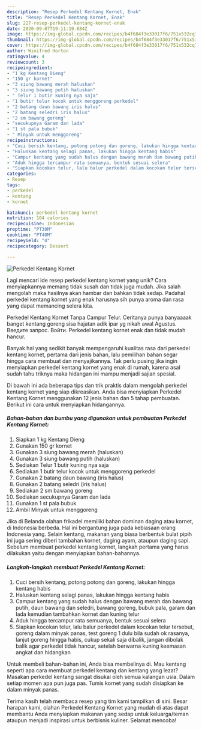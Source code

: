 ```yaml
---
description: "Resep Perkedel Kentang Kornet, Enak"
title: "Resep Perkedel Kentang Kornet, Enak"
slug: 227-resep-perkedel-kentang-kornet-enak
date: 2020-09-07T19:11:19.684Z
image: https://img-global.cpcdn.com/recipes/b4f684f3e33017f6/751x532cq70/perkedel-kentang-kornet-foto-resep-utama.jpg
thumbnail: https://img-global.cpcdn.com/recipes/b4f684f3e33017f6/751x532cq70/perkedel-kentang-kornet-foto-resep-utama.jpg
cover: https://img-global.cpcdn.com/recipes/b4f684f3e33017f6/751x532cq70/perkedel-kentang-kornet-foto-resep-utama.jpg
author: Winifred Horton
ratingvalue: 4
reviewcount: 3
recipeingredient:
- "1 kg Kentang Dieng"
- "150 gr kornet"
- "3 siung bawang merah haluskan"
- "3 siung bawang putih haluskan"
- " Telur 1 butir kuning nya saja"
- "1 butir telur kocok untuk menggoreng perkedel"
- "2 batang daun bawang iris halus"
- "2 batang seledri iris halus"
- "2 sm bawang goreng"
- "secukupnya Garam dan lada"
- "1 st pala bubuk"
- " Minyak untuk menggoreng"
recipeinstructions:
- "Cuci bersih kentang, potong potong dan goreng, lakukan hingga kentang habis"
- "Haluskan kentang selagi panas, lakukan hingga kentang habis"
- "Campur kentang yang sudah halus dengan bawang merah dan bawang putih, daun bawang dan seledri, bawang goreng, bubuk pala, garam dan lada kemudian tambahkan kornet dan kuning telur"
- "Aduk hingga tercampur rata semuanya, bentuk sesuai selera"
- "Siapkan kocokan telur, lalu balur perkedel dalam kocokan telur tersebut, goreng dalam minyak panas, test goreng 1 dulu bila sudah ok rasanya, lanjut goreng hingga habis, cukup sekali saja dibalik, jangan dibolak balik agar perkedel tidak hancur, setelah berwarna kuning keemasan angkat dan hidangkan"
categories:
- Resep
tags:
- perkedel
- kentang
- kornet

katakunci: perkedel kentang kornet 
nutrition: 104 calories
recipecuisine: Indonesian
preptime: "PT30M"
cooktime: "PT40M"
recipeyield: "4"
recipecategory: Dessert

---
```



![Perkedel Kentang Kornet](https://img-global.cpcdn.com/recipes/b4f684f3e33017f6/751x532cq70/perkedel-kentang-kornet-foto-resep-utama.jpg)

Lagi mencari ide resep perkedel kentang kornet yang unik? Cara menyiapkannya memang tidak susah dan tidak juga mudah. Jika salah mengolah maka hasilnya akan hambar dan bahkan tidak sedap. Padahal perkedel kentang kornet yang enak harusnya sih punya aroma dan rasa yang dapat memancing selera kita.

Perkedel Kentang Kornet Tanpa Campur Telur. Ceritanya punya banyaaaak banget kentang goreng sisa hajatan adik ipar yg nikah awal Agustus. Введите запрос. Войти. Perkedel kentang kornet enak dan tidak mudah hancur.

Banyak hal yang sedikit banyak mempengaruhi kualitas rasa dari perkedel kentang kornet, pertama dari jenis bahan, lalu pemilihan bahan segar hingga cara membuat dan menyajikannya. Tak perlu pusing jika ingin menyiapkan perkedel kentang kornet yang enak di rumah, karena asal sudah tahu triknya maka hidangan ini mampu menjadi sajian spesial.


Di bawah ini ada beberapa tips dan trik praktis dalam mengolah perkedel kentang kornet yang siap dikreasikan. Anda bisa menyiapkan Perkedel Kentang Kornet menggunakan 12 jenis bahan dan 5 tahap pembuatan. Berikut ini cara untuk menyiapkan hidangannya.

<!--inarticleads1-->

##### Bahan-bahan dan bumbu yang digunakan untuk pembuatan Perkedel Kentang Kornet:

1. Siapkan 1 kg Kentang Dieng
1. Gunakan 150 gr kornet
1. Gunakan 3 siung bawang merah (haluskan)
1. Gunakan 3 siung bawang putih (haluskan)
1. Sediakan  Telur 1 butir kuning nya saja
1. Sediakan 1 butir telur kocok untuk menggoreng perkedel
1. Gunakan 2 batang daun bawang (iris halus)
1. Gunakan 2 batang seledri (iris halus)
1. Sediakan 2 sm bawang goreng
1. Sediakan secukupnya Garam dan lada
1. Gunakan 1 st pala bubuk
1. Ambil  Minyak untuk menggoreng


Jika di Belanda olahan frikadel memiliki bahan dominan daging atau kornet, di Indonesia berbeda. Hal ini bergantung juga pada kebiasaan orang Indonesia yang. Selain kentang, makanan yang biasa berbentuk bulat pipih ini juga sering diberi tambahan kornet, daging ayam, ataupun daging sapi. Sebelum membuat perkedel kentang kornet, langkah pertama yang harus dilakukan yaitu dengan menyiapkan bahan-bahannya. 

<!--inarticleads2-->

##### Langkah-langkah membuat Perkedel Kentang Kornet:

1. Cuci bersih kentang, potong potong dan goreng, lakukan hingga kentang habis
1. Haluskan kentang selagi panas, lakukan hingga kentang habis
1. Campur kentang yang sudah halus dengan bawang merah dan bawang putih, daun bawang dan seledri, bawang goreng, bubuk pala, garam dan lada kemudian tambahkan kornet dan kuning telur
1. Aduk hingga tercampur rata semuanya, bentuk sesuai selera
1. Siapkan kocokan telur, lalu balur perkedel dalam kocokan telur tersebut, goreng dalam minyak panas, test goreng 1 dulu bila sudah ok rasanya, lanjut goreng hingga habis, cukup sekali saja dibalik, jangan dibolak balik agar perkedel tidak hancur, setelah berwarna kuning keemasan angkat dan hidangkan


Untuk membeli bahan-bahan ini, Anda bisa membelinya di. Mau kentang seperti apa cara membuat perkedel kentang dan kentang yang lezat? Masakan perkedel kentang sangat disukai oleh semua kalangan usia. Dalam setiap momen apa pun juga pas. Tumis kornet yang sudah disiapkan ke dalam minyak panas. 

Terima kasih telah membaca resep yang tim kami tampilkan di sini. Besar harapan kami, olahan Perkedel Kentang Kornet yang mudah di atas dapat membantu Anda menyiapkan makanan yang sedap untuk keluarga/teman ataupun menjadi inspirasi untuk berbisnis kuliner. Selamat mencoba!
